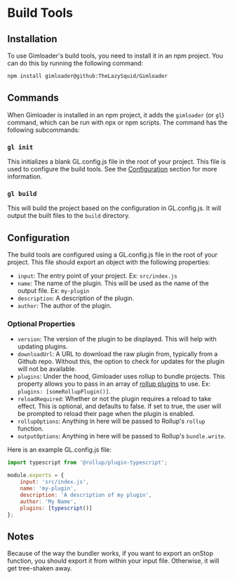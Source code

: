 # Build Tools

## Installation

To use Gimloader's build tools, you need to install it in an npm project. You can do this by running the following command:

```bash
npm install gimloader@github:TheLazySquid/Gimloader
```

## Commands

When Gimloader is installed in an npm project, it adds the `gimloader` (or `gl`) command, which can be run with npx or npm scripts. The command has the following subcommands:

### `gl init`

This initializes a blank GL.config.js file in the root of your project. This file is used to configure the build tools. See the [Configuration](#configuration) section for more information.

### `gl build`

This will build the project based on the configuration in GL.config.js. It will output the built files to the `build` directory.

## Configuration

The build tools are configured using a GL.config.js file in the root of your project. This file should export an object with the following properties:

- `input`: The entry point of your project. Ex: `src/index.js`
- `name`: The name of the plugin. This will be used as the name of the output file. Ex: `my-plugin`
- `description`: A description of the plugin.
- `author`: The author of the plugin.

### Optional Properties

- `version`: The version of the plugin to be displayed. This will help with updating plugins.
- `downloadUrl`: A URL to download the raw plugin from, typically from a Github repo. Without this, the option to check for updates for the plugin will not be available.
- `plugins`: Under the hood, Gimloader uses rollup to bundle projects. This property allows you to pass in an array of [rollup plugins](https://rollupjs.org/configuration-options/#output-plugins) to use. Ex: `plugins: [someRollupPlugin()]`.
- `reloadRequired`: Whether or not the plugin requires a reload to take effect. This is optional, and defaults to false. If set to true, the user will be prompted to reload their page when the plugin is enabled.
- `rollupOptions`: Anything in here will be passed to Rollup's `rollup` function.
- `outputOptions`: Anything in here will be passed to Rollup's `bundle.write`.

Here is an example GL.config.js file:

```js
import typescript from '@rollup/plugin-typescript';

module.exports = {
    input: 'src/index.js',
    name: 'my-plugin',
    description: 'A description of my plugin',
    author: 'My Name',
    plugins: [typescript()]
};
```

## Notes

Because of the way the bundler works, if you want to export an onStop function, you should export it from within your input file. Otherwise, it will get tree-shaken away.